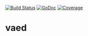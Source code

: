 [![Build Status](https://travis-ci.org/mariusmagureanu/vaed.svg?branch=master)](https://travis-ci.org/mariusmagureanu/vaed)
[![GoDoc](https://godoc.org/github.com/mariusmagureanu/vaed?status.svg)](https://godoc.org/github.com/mariusmagureanu/vaed)
[![Coverage](http://gocover.io/_badge/github.com/mariusmagureanu/vaed/plugins)](http://gocover.io/github.com/mariusmagureanu/vaed/plugins)
# vaed
